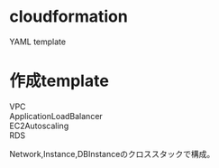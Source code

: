 # cloudformation
YAML template

# 作成template
VPC  
ApplicationLoadBalancer  
EC2Autoscaling  
RDS  

Network,Instance,DBInstanceのクロススタックで構成。



